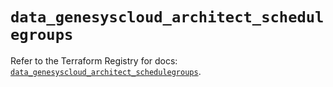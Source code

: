 # `data_genesyscloud_architect_schedulegroups`

Refer to the Terraform Registry for docs: [`data_genesyscloud_architect_schedulegroups`](https://registry.terraform.io/providers/mypurecloud/genesyscloud/1.70.0/docs/data-sources/architect_schedulegroups).
